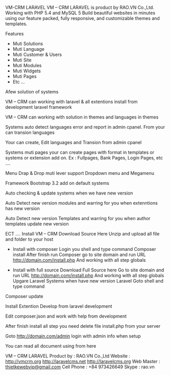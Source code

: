 VM-CRM LARAVEL
VM – CRM LARAVEL is product by RAO.VN Co.,Ltd. Working with PHP 5.4 and MySQL 5
Build beautiful websites in minutes using our feature packed, fully responsive, and customizable themes and templates.

Features
-	Muti Solutions
-	Muti Language
-	Muti Customer & Users
-	Muti Site
-	Muti Modules
-	Muti Widgets
-	Muti Pages
-	Etc …

Afew solution of systems

VM – CRM can working with laravel & all extentions install from development laravel framework

VM – CRM can working with solution in themes and languages in themes

Systems auto detect languages error and report in admin cpanel. From your can transion languages

Your can create, Edit languages and Transion from admin cpanel

Systems muti pages your can create pages with format in templates or systems or extension add on. Ex : Fullpages, Bank Pages, Login Pages, etc ….

Menu Drap & Drop muti lever support Dropdown menu and Megamenu

Framework Bootstrap 3.2 add on default systems

Auto checking & update systems when we have new version 

Auto Detect new version modules and warring for you when extenntions has new version

Auto Detect new version Templates and warring for you when author templates update new version

ECT ….
Install VM – CRM
Download Source Here 
Unzip and upload all file and folder to your host
-	Install with composer
Login you shell and type command 
Composer install
After finish run Composer go to site domain and run URL
http://domain.com/install.php
And working with all step globals

-	Install with full source
Download Full Source here
Go to site domain and run URL
http://domain.com/install.php
And working with all step globals
Upgare Laravel Systems when have new version Laravel
Goto shell and type command 

Composer update

Install Extention Develop from laravel development

Edit composer.json and work with help from development

After finish install all step you need delete file install.php from your server

Goto http://domain.com/admin login with admin info when setup

You can read all document using from here


VM – CRM LARAVEL
Product by : RAO.VN Co.,Ltd
Website : http://vmcrm.org http://laravelcms.net http://laravelcms.org
Web Master : thietkewebvip@gmail.com
Cell Phone : +84 973426649
Skype : rao.vn
 

